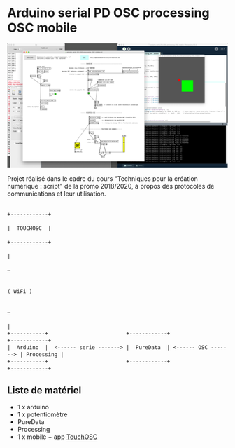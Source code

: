 Arduino serial PD OSC processing OSC mobile
===========================================

![Arduino serial PD OSC processing OSC mobile](arduino_serial_PD_OSC_processing_OSC_mobile.png "Arduino serial PD OSC processing OSC mobile")

Projet réalisé dans le cadre du cours "Techniques pour la création numérique : script" de la promo 2018/2020, à propos des protocoles de communications et leur utilisation.


```
                                                                          +------------+
                                                                          |  TOUCHOSC  |
                                                                          +------------+
                                                                                |
                                                                                –

                                                                             ( WiFi ) 

                                                                                –
                                                                                |
+-----------+                         +------------+                      +------------+
|  Arduino  |  <------ serie -------> |  PureData  | <------ OSC -------> | Processing |
+-----------+                         +------------+                      +------------+
```



Liste de matériel
-----------------

- 1 x arduino
- 1 x potentiomètre
- PureData
- Processing
- 1 x mobile + app [TouchOSC](https://hexler.net/products/touchosc)
